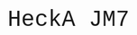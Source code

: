 <div id="header" align="center">
  <p id='word' style='font-size: 40; font-family: Courier;'>HeckA JM7</p>
</div>

